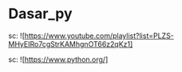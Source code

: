 # Dasar_py

sc: ![https://www.youtube.com/playlist?list=PLZS-MHyEIRo7cgStrKAMhgnOT66z2qKz1]

sc: ![https://www.python.org/]
